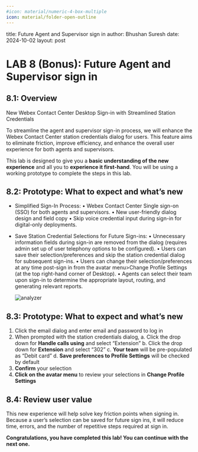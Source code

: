 ```yaml
---
#icon: material/numeric-4-box-multiple
icon: material/folder-open-outline
---
```


title: Future Agent and Supervisor sign in
author: Bhushan Suresh 
date: 2024-10-02
layout: post

# LAB 8 (Bonus): Future Agent and Supervisor sign in

## 8.1: Overview

New Webex Contact Center Desktop Sign-in with Streamlined Station Credentials

To streamline the agent and supervisor sign-in process, we will enhance the Webex Contact Center station credentials dialog for users. This feature aims to eliminate friction, improve efficiency, and enhance the overall user experience for both agents and supervisors.

This lab is designed to give you a **basic understanding of the new experience** and all you to **experience it first-hand**. You will be using a working prototype to complete the steps in this lab.


## 8.2: Prototype: What to expect and what’s new

- Simplified Sign-In Process:
•	Webex Contact Center Single sign-on (SSO) for both agents and supervisors.
•	New user-friendly dialog design and field copy
•	Skip voice credential input during sign-in for digital-only deployments.
    

- Save Station Credential Selections for Future Sign-ins:
•	Unnecessary information fields during sign-in are removed from the dialog (requires admin set up of user telephony options to be configured).
•	Users can save their selection/preferences and skip the station credential dialog for subsequent sign-ins.
•	Users can change their selection/preferences at any time post-sign in from the avatar menu>Change Profile Settings (at the top right-hand corner of Desktop).
•	Agents can select their team upon sign-in to determine the appropriate layout, routing, and generating relevant reports.

     ![analyzer](../assets/images/Analyzer/topic1.png)

## 8.3: Prototype: What to expect and what’s new

1.	Click the email dialog and enter email and password to log in
2.	When prompted with the station credentials dialog,
    a.	Click the drop down for **Handle calls using** and select “Extension”
    b.	Click the drop down for **Extension** and select “302”
    c.	**Your team** will be pre-populated as “Debit card”
    d.	**Save preferences to Profile Settings** will be checked by default
3.	**Confirm** your selection
4.	**Click on the avatar menu** to review your selections in **Change Profile Settings**

      

## 8.4: Review user value

This new experience will help solve key friction points when signing in. Because a user’s selection can be saved for future sign ins, it will reduce time, errors, and the number of repetitive steps required at sign in.

**Congratulations, you have completed this lab! You can continue with the next one.**

